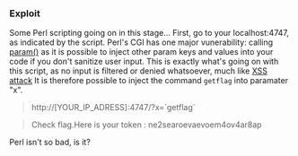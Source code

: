 ### Exploit

Some Perl scripting going on in this stage... First, go to your localhost:4747, as indicated by the script. Perl's CGI has one major vunerability: calling [param()](https://metacpan.org/pod/distribution/CGI/lib/CGI.pod#Fetching-the-value-or-values-of-a-single-named-parameter) as it is possible to inject other param keys and values into your code if you don't sanitize user input. This is exactly what's going on with this script, as no input is filtered or denied whatsoever, much like [XSS attack](https://www.perl.com/pub/2002/02/20/css.html/) It is therefore possible to inject the command `getflag` into paramater "x".

> http://[YOUR_IP_ADRESS]:4747/?x=\`getflag\`

> Check flag.Here is your token : ne2searoevaevoem4ov4ar8ap

Perl isn't so bad, is it?
